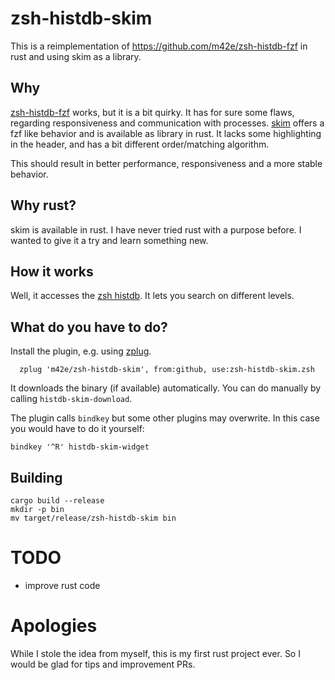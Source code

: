 # zsh-histdb-skim

This is a reimplementation of https://github.com/m42e/zsh-histdb-fzf in rust and using skim as a library.

## Why

[zsh-histdb-fzf](https://github.com/m42e/zsh-histdb-fzf) works, but it is a bit quirky. It has for sure some flaws, regarding responsiveness and communication with processes.
[skim](https://github.com/lotabout/skim) offers a fzf like behavior and is available as library in rust. It lacks some highlighting in the header, and has a bit different order/matching algorithm.

This should result in better performance, responsiveness and a more stable behavior.

## Why rust?

skim is available in rust. I have never tried rust with a purpose before. I wanted to give it a try and learn something new.

## How it works

Well, it accesses the [zsh histdb](https://github.com/larkery/zsh-histdb). It lets you search on different levels.

## What do you have to do?

Install the plugin, e.g. using [zplug](https://github.com/zplug/zplug).

```
  zplug 'm42e/zsh-histdb-skim', from:github, use:zsh-histdb-skim.zsh
```

It downloads the binary (if available) automatically. You can do manually by calling `histdb-skim-download`.


The plugin calls `bindkey` but some other plugins may overwrite. In this case you would have to do it yourself:

```
bindkey '^R' histdb-skim-widget
```


## Building

```
cargo build --release
mkdir -p bin
mv target/release/zsh-histdb-skim bin
```

# TODO
- improve rust code

# Apologies

While I stole the idea from myself, this is my first rust project ever. So I would be glad for tips and improvement PRs.
